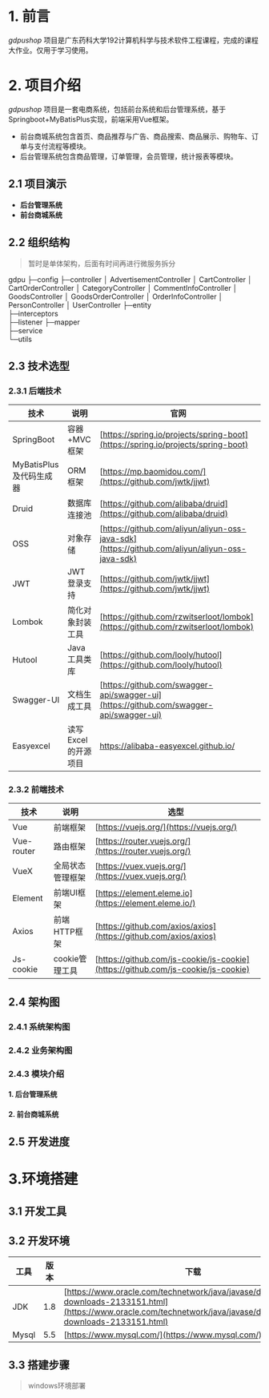 # 1. 前言

*gdpushop* 项目是广东药科大学192计算机科学与技术软件工程课程，完成的课程大作业。仅用于学习使用。

# 2. 项目介绍

*gdpushop* 项目是一套电商系统，包括前台系统和后台管理系统，基于Springboot+MyBatisPlus实现，前端采用Vue框架。

* 前台商城系统包含首页、商品推荐与广告、商品搜索、商品展示、购物车、订单与支付流程等模块。
* 后台管理系统包含商品管理，订单管理，会员管理，统计报表等模块。

## 2.1 项目演示

* **后台管理系统**
* **前台商城系统**

## 2.2 组织结构

> 暂时是单体架构，后面有时间再进行微服务拆分

gdpu
├─config
├─controller
│      AdvertisementController
│      CartController
│      CartOrderController
│      CategoryController
│      CommentInfoController
│      GoodsController
│      GoodsOrderController
│      OrderInfoController
│      PersonController
│      UserController
├─entity<br />├─interceptors<br />├─listener
├─mapper<br />├─service<br />└─utils

## 2.3 技术选型

### 2.3.1 后端技术

| 技术                          | 说明                | 官网                                                         |
| ----------------------------- | ------------------- | ------------------------------------------------------------ |
| SpringBoot                    | 容器+MVC框架        | [https://spring.io/projects/spring-boot](https://spring.io/projects/spring-boot) |
| MyBatisPlus及代码生成器<br /> | ORM框架<br />       | [https://mp.baomidou.com/](https://github.com/jwtk/jjwt)<br /> |
| Druid                         | 数据库连接池        | [https://github.com/alibaba/druid](https://github.com/alibaba/druid) |
| OSS                           | 对象存储            | [https://github.com/aliyun/aliyun-oss-java-sdk](https://github.com/aliyun/aliyun-oss-java-sdk) |
| JWT                           | JWT登录支持         | [https://github.com/jwtk/jjwt](https://github.com/jwtk/jjwt) |
| Lombok                        | 简化对象封装工具    | [https://github.com/rzwitserloot/lombok](https://github.com/rzwitserloot/lombok) |
| Hutool                        | Java工具类库        | [https://github.com/looly/hutool](https://github.com/looly/hutool) |
| Swagger-UI<br />              | 文档生成工具        | [https://github.com/swagger-api/swagger-ui](https://github.com/swagger-api/swagger-ui) |
| Easyexcel<br />               | 读写Excel的开源项目 | https://alibaba-easyexcel.github.io/                         |

### 2.3.2 前端技术

| 技术       | 说明             | 选型                                                         |
| ---------- | ---------------- | ------------------------------------------------------------ |
| Vue        | 前端框架         | [https://vuejs.org/](https://vuejs.org/)                     |
| Vue-router | 路由框架         | [https://router.vuejs.org/](https://router.vuejs.org/)       |
| VueX       | 全局状态管理框架 | [https://vuex.vuejs.org/](https://vuex.vuejs.org/)           |
| Element    | 前端UI框架       | [https://element.eleme.io](https://element.eleme.io/)        |
| Axios      | 前端HTTP框架     | [https://github.com/axios/axios](https://github.com/axios/axios) |
| Js-cookie  | cookie管理工具   | [https://github.com/js-cookie/js-cookie](https://github.com/js-cookie/js-cookie) |

## 2.4 架构图

### 2.4.1 系统架构图

### 2.4.2 业务架构图

### 2.4.3 模块介绍

#### 1. 后台管理系统

#### 2. 前台商城系统

## 2.5 开发进度

# 3.环境搭建

## 3.1 开发工具

## 3.2 开发环境

| 工具  | 版本 | 下载                                                         |
| ----- | ---- | ------------------------------------------------------------ |
| JDK   | 1.8  | [https://www.oracle.com/technetwork/java/javase/downloads/jdk8-downloads-2133151.html](https://www.oracle.com/technetwork/java/javase/downloads/jdk8-downloads-2133151.html) |
| Mysql | 5.5  | [https://www.mysql.com/](https://www.mysql.com/)             |

## 3.3 搭建步骤

> windows环境部署
